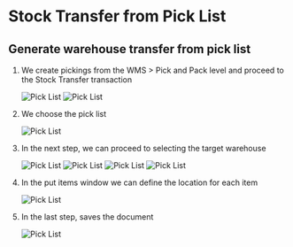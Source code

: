 # Stock Transfer from Pick List

## Generate warehouse transfer from pick list

1. We create pickings from the WMS > Pick and Pack level and proceed to the Stock Transfer transaction

    ![Pick List](./media/ST.png)
    ![Pick List](./media/ST2.png)

2. We choose the pick list

    ![Pick List](./media/ST3.png)

3. In the next step, we can proceed to selecting the target warehouse

    ![Pick List](./media/ST4.png)
    ![Pick List](./media/ST5.png)
    ![Pick List](./media/ST6.png)
    ![Pick List](./media/ST7.png)

4. In the put items window we can define the location for each item

    ![Pick List](./media/ST8.png)

5. In the last step, saves the document

    ![Pick List](./media/ST9.png)
